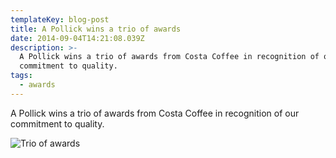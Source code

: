 ```yaml
---
templateKey: blog-post
title: A Pollick wins a trio of awards
date: 2014-09-04T14:21:08.039Z
description: >-
  A Pollick wins a trio of awards from Costa Coffee in recognition of our
  commitment to quality.
tags:
  - awards
---
```

A Pollick wins a trio of awards from Costa Coffee in recognition of our commitment to quality.

![Trio of awards](/img/large9376184.jpg)
